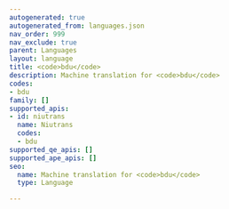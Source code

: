 ```yaml
---
autogenerated: true
autogenerated_from: languages.json
nav_order: 999
nav_exclude: true
parent: Languages
layout: language
title: <code>bdu</code>
description: Machine translation for <code>bdu</code>
codes:
- bdu
family: []
supported_apis:
- id: niutrans
  name: Niutrans
  codes:
  - bdu
supported_qe_apis: []
supported_ape_apis: []
seo:
  name: Machine translation for <code>bdu</code>
  type: Language

---
```


